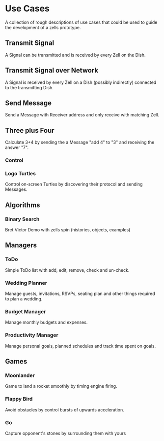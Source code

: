 # Use Cases

A collection of rough descriptions of use cases that could be used to guide the development of a zells prototype.

## Transmit Signal
A Signal can be transmitted and is received by every Zell on the Dish.

## Transmit Signal over Network
A Signal is received by every Zell on a Dish (possibly indirectly) connected to the transmitting Dish.

## Send Message
Send a Message with Receiver address and only receive with matching Zell.

## Three plus Four
Calculate 3+4 by sending the a Message "add 4" to "3" and receiving the answer "7".


### Control

### Logo Turtles
Control on-screen Turtles by discovering their protocol and sending Messages.


## Algorithms

### Binary Search
Bret Victor Demo with zells spin (histories, objects, examples) 


## Managers

### ToDo
Simple ToDo list with add, edit, remove, check and un-check.

### Wedding Planner
Manage guests, invitations, RSVPs, seating plan and other things required to plan a wedding.

### Budget Manager
Manage monthly budgets and expenses.

### Productivity Manager
Manage personal goals, planned schedules and track time spent on goals.


## Games

### Moonlander
Game to land a rocket smoothly by timing engine firing.

### Flappy Bird
Avoid obstacles by control bursts of upwards acceleration.

### Go
Capture opponent's stones by surrounding them with yours 